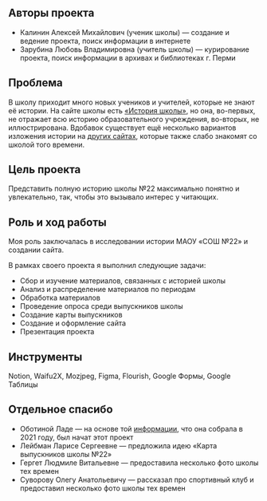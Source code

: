 ## Авторы проекта

- Калинин Алексей Михайлович (ученик школы) — создание и ведение проекта, поиск информации в интернете
- Зарубина Любовь Владимировна (учитель школы) — курирование проекта, поиск информации в архивах и библиотеках г. Перми

## Проблема

В школу приходит много новых учеников и учителей, которые не знают её истории. На сайте школы есть [«История школы»](http://school22.perm.ru/about_the_school/school_history.php), но она, во-первых, не отражает всю историю образовательного учреждения, во-вторых, не иллюстрирована. Вдобавок существует ещё несколько вариантов изложения истории на [других сайтах](http://celebration125.itisinfo.ru/istoriya/), которые также слабо знакомят со школой того времени.

## Цель проекта

Представить полную историю школы №22 максимально понятно и увлекательно, так, чтобы это вызывало интерес у читающих.

## Роль и ход работы

Моя роль заключалась в исследовании истории МАОУ «СОШ №22» и создании сайта.

В рамках своего проекта я выполнил следующие задачи:
- Сбор и изучение материалов, связанных с историей школы
- Анализ и распределение материалов по периодам
- Обработка материалов
- Проведение опроса среди выпускников школы
- Создание карты выпускников
- Создание и оформление сайта
- Презентация проекта

## Инструменты

Notion, Waifu2X, Mozjpeg, Figma, Flourish, Google Формы, Google Таблицы

## Отдельное спасибо

- Оботиной Ладе — на основе той [информации](https://docs.google.com/document/d/19zVPckhki6Wc3fruwa86v8ouc5XV2xAM/), что она собрала в 2021 году, был начат этот проект
- Лейбман Ларисе Сергеевне — предложила идею «Карта выпускников школы №22»
- Гергет Людмиле Витальевне — предоставила несколько фото школы тех времен
- Суворову Олегу Анатольевичу — рассказал про спортивный клуб и предоставил несколько фото школы тех времен